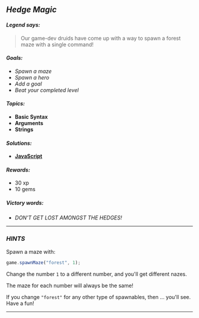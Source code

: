 ## _Hedge Magic_

#### _Legend says:_
> Our game-dev druids have come up with a way to spawn a forest maze with a single command!

#### _Goals:_
+ _Spawn a maze_
+ _Spawn a hero_
+ _Add a goal_
+ _Beat your completed level_

#### _Topics:_
+ **Basic Syntax**
+ **Arguments**
+ **Strings**

#### _Solutions:_
+ **[JavaScript](hedgeMagic.js)**

#### _Rewards:_
+ 30 xp
+ 10 gems

##### _Victory words:_
+ _DON'T GET LOST AMONGST THE HEDGES!_

___

### _HINTS_

Spawn a maze with:

```javascript
game.spawnMaze("forest", 1);
```

Change the number `1` to a different number, and you'll get different nazes.

The maze for each number will always be the same!

If you change `"forest"` for any other type of spawnables, then ... you'll see. Have a fun!

___
